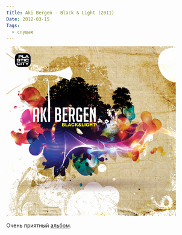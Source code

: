 ```yaml
---
Title: Aki Bergen - Black & Light (2011)
Date: 2012-03-15
Tags:
  - слушаю
---
```


![aki-bergen-black-and-light.png](images/aki-bergen-black-and-light.png)

Очень приятный [альбом](http://www.discogs.com/Aki-Bergen-Black-Light/release/2848467).